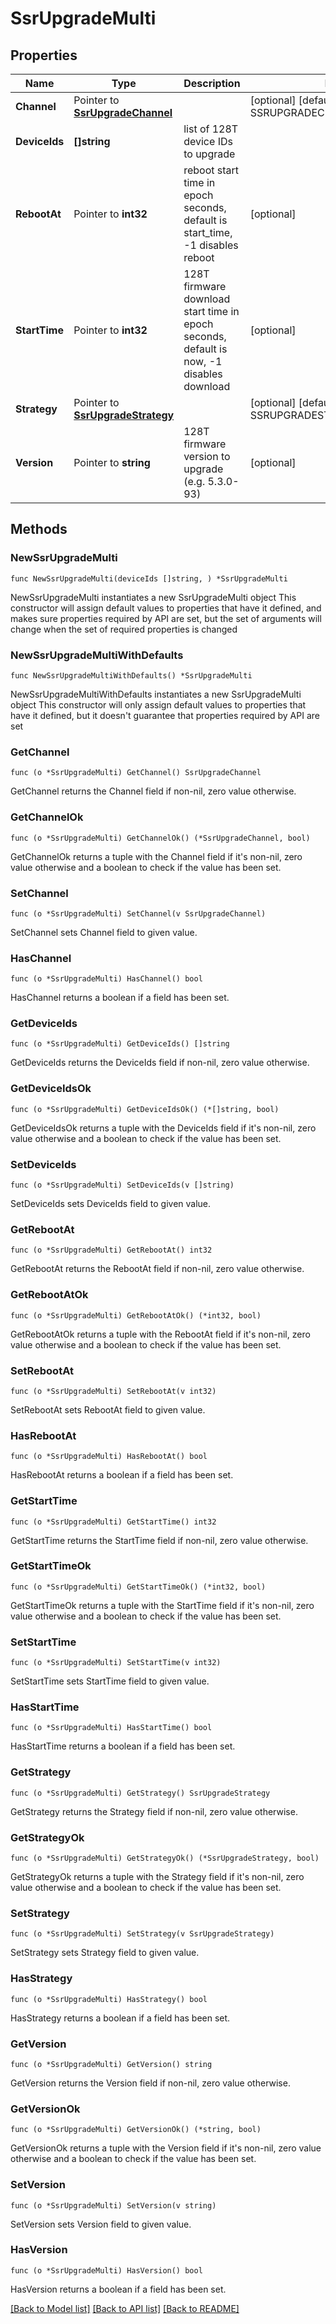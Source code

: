 # SsrUpgradeMulti

## Properties

Name | Type | Description | Notes
------------ | ------------- | ------------- | -------------
**Channel** | Pointer to [**SsrUpgradeChannel**](SsrUpgradeChannel.md) |  | [optional] [default to SSRUPGRADECHANNEL_STABLE]
**DeviceIds** | **[]string** | list of 128T device IDs to upgrade | 
**RebootAt** | Pointer to **int32** | reboot start time in epoch seconds, default is start_time, -1 disables reboot | [optional] 
**StartTime** | Pointer to **int32** | 128T firmware download start time in epoch seconds, default is now, -1 disables download | [optional] 
**Strategy** | Pointer to [**SsrUpgradeStrategy**](SsrUpgradeStrategy.md) |  | [optional] [default to SSRUPGRADESTRATEGY_BIG_BANG]
**Version** | Pointer to **string** | 128T firmware version to upgrade (e.g. 5.3.0-93) | [optional] 

## Methods

### NewSsrUpgradeMulti

`func NewSsrUpgradeMulti(deviceIds []string, ) *SsrUpgradeMulti`

NewSsrUpgradeMulti instantiates a new SsrUpgradeMulti object
This constructor will assign default values to properties that have it defined,
and makes sure properties required by API are set, but the set of arguments
will change when the set of required properties is changed

### NewSsrUpgradeMultiWithDefaults

`func NewSsrUpgradeMultiWithDefaults() *SsrUpgradeMulti`

NewSsrUpgradeMultiWithDefaults instantiates a new SsrUpgradeMulti object
This constructor will only assign default values to properties that have it defined,
but it doesn't guarantee that properties required by API are set

### GetChannel

`func (o *SsrUpgradeMulti) GetChannel() SsrUpgradeChannel`

GetChannel returns the Channel field if non-nil, zero value otherwise.

### GetChannelOk

`func (o *SsrUpgradeMulti) GetChannelOk() (*SsrUpgradeChannel, bool)`

GetChannelOk returns a tuple with the Channel field if it's non-nil, zero value otherwise
and a boolean to check if the value has been set.

### SetChannel

`func (o *SsrUpgradeMulti) SetChannel(v SsrUpgradeChannel)`

SetChannel sets Channel field to given value.

### HasChannel

`func (o *SsrUpgradeMulti) HasChannel() bool`

HasChannel returns a boolean if a field has been set.

### GetDeviceIds

`func (o *SsrUpgradeMulti) GetDeviceIds() []string`

GetDeviceIds returns the DeviceIds field if non-nil, zero value otherwise.

### GetDeviceIdsOk

`func (o *SsrUpgradeMulti) GetDeviceIdsOk() (*[]string, bool)`

GetDeviceIdsOk returns a tuple with the DeviceIds field if it's non-nil, zero value otherwise
and a boolean to check if the value has been set.

### SetDeviceIds

`func (o *SsrUpgradeMulti) SetDeviceIds(v []string)`

SetDeviceIds sets DeviceIds field to given value.


### GetRebootAt

`func (o *SsrUpgradeMulti) GetRebootAt() int32`

GetRebootAt returns the RebootAt field if non-nil, zero value otherwise.

### GetRebootAtOk

`func (o *SsrUpgradeMulti) GetRebootAtOk() (*int32, bool)`

GetRebootAtOk returns a tuple with the RebootAt field if it's non-nil, zero value otherwise
and a boolean to check if the value has been set.

### SetRebootAt

`func (o *SsrUpgradeMulti) SetRebootAt(v int32)`

SetRebootAt sets RebootAt field to given value.

### HasRebootAt

`func (o *SsrUpgradeMulti) HasRebootAt() bool`

HasRebootAt returns a boolean if a field has been set.

### GetStartTime

`func (o *SsrUpgradeMulti) GetStartTime() int32`

GetStartTime returns the StartTime field if non-nil, zero value otherwise.

### GetStartTimeOk

`func (o *SsrUpgradeMulti) GetStartTimeOk() (*int32, bool)`

GetStartTimeOk returns a tuple with the StartTime field if it's non-nil, zero value otherwise
and a boolean to check if the value has been set.

### SetStartTime

`func (o *SsrUpgradeMulti) SetStartTime(v int32)`

SetStartTime sets StartTime field to given value.

### HasStartTime

`func (o *SsrUpgradeMulti) HasStartTime() bool`

HasStartTime returns a boolean if a field has been set.

### GetStrategy

`func (o *SsrUpgradeMulti) GetStrategy() SsrUpgradeStrategy`

GetStrategy returns the Strategy field if non-nil, zero value otherwise.

### GetStrategyOk

`func (o *SsrUpgradeMulti) GetStrategyOk() (*SsrUpgradeStrategy, bool)`

GetStrategyOk returns a tuple with the Strategy field if it's non-nil, zero value otherwise
and a boolean to check if the value has been set.

### SetStrategy

`func (o *SsrUpgradeMulti) SetStrategy(v SsrUpgradeStrategy)`

SetStrategy sets Strategy field to given value.

### HasStrategy

`func (o *SsrUpgradeMulti) HasStrategy() bool`

HasStrategy returns a boolean if a field has been set.

### GetVersion

`func (o *SsrUpgradeMulti) GetVersion() string`

GetVersion returns the Version field if non-nil, zero value otherwise.

### GetVersionOk

`func (o *SsrUpgradeMulti) GetVersionOk() (*string, bool)`

GetVersionOk returns a tuple with the Version field if it's non-nil, zero value otherwise
and a boolean to check if the value has been set.

### SetVersion

`func (o *SsrUpgradeMulti) SetVersion(v string)`

SetVersion sets Version field to given value.

### HasVersion

`func (o *SsrUpgradeMulti) HasVersion() bool`

HasVersion returns a boolean if a field has been set.


[[Back to Model list]](../README.md#documentation-for-models) [[Back to API list]](../README.md#documentation-for-api-endpoints) [[Back to README]](../README.md)


